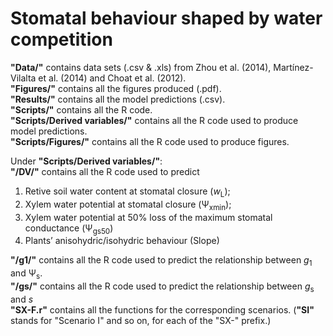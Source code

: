 # Stomatal behaviour shaped by water competition
**"Data/"** contains data sets (.csv & .xls) from Zhou et al. (2014), Martínez-Vilalta et al. (2014) and Choat et al. (2012).  
**"Figures/"** contains all the figures produced (.pdf).  
**"Results/"** contains all the model predictions (.csv).  
**"Scripts/"** contains all the R code.  
**"Scripts/Derived variables/"** contains all the R code used to produce model predictions.  
**"Scripts/Figures/"** contains all the R code used to produce figures.  
  
Under **"Scripts/Derived variables/"**:  
**"/DV/"** contains all the R code used to predict  
1) Retive soil water content at stomatal closure (*w*<sub>L</sub>); 
2) Xylem water potential at stomatal closure (&#936;<sub>xmin</sub>); 
3) Xylem water potential at 50% loss of the maximum stomatal conductance (&#936;<sub>gs50</sub>) 
4) Plants’ anisohydric/isohydric behaviour (Slope) 
  
**"/g1/"** contains all the R code used to predict the relationship between *g*<sub>1</sub> and &#936;<sub>s</sub>.  
**"/gs/"** contains all the R code used to predict the relationship between *g*<sub>s</sub> and *s*  
**"SX-F.r"** contains all the functions for the corresponding scenarios. (**"SI"** stands for "Scenario I" and so on, for each of the "SX-" prefix.)  
